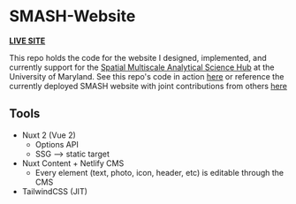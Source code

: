 # SMASH-Website

**[LIVE SITE](https://smash-website.netlify.app)**

This repo holds the code for the website I designed, implemented, and currently support for the [Spatial Multiscale Analytical Science Hub](https://github.com/GEOSMASH) at the University of Maryland. See this repo's code in action [here](smash-website.netlify.app) or reference the currently deployed SMASH website with joint contributions from others [here](https://geosmash.net)

## Tools

- Nuxt 2 (Vue 2)
  - Options API
  - SSG --> static target
- Nuxt Content + Netlify CMS
  - Every element (text, photo, icon, header, etc) is editable through the CMS
- TailwindCSS (JIT)
